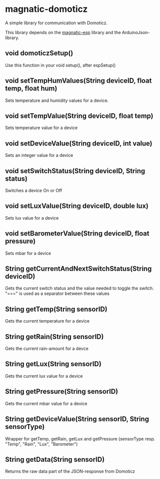 # magnatic-domoticz
A simple library for communication with Domoticz.

This library depends on the [magnatic-esp](https://github.com/Magnatic70/magnatic-esp) library and the ArduinoJson-library.

## void domoticzSetup()
Use this function in your void setup(), after espSetup()

## void setTempHumValues(String deviceID, float temp, float hum)
Sets temperature and humidity values for a device.

## void setTempValue(String deviceID, float temp)
Sets temperature value for a device

## void setDeviceValue(String deviceID, int value)
Sets an integer value for a device

## void setSwitchStatus(String deviceID, String status)
Switches a device On or Off

## void setLuxValue(String deviceID, double lux)
Sets lux value for a device

## void setBarometerValue(String deviceID, float pressure)
Sets mbar for a device

## String getCurrentAndNextSwitchStatus(String deviceID)
Gets the current switch status and the value needed to toggle the switch. "===" is used as a separator between these values

## String getTemp(String sensorID)
Gets the current temperature for a device

## String getRain(String sensorID)
Gets the current rain-amount for a devce

## String getLux(String sensorID)
Gets the current lux value for a device

## String getPressure(String sensorID)
Gets the current mbar value for a device

## String getDeviceValue(String sensorID, String sensorType)
Wrapper for getTemp, getRain, getLux and getPressure (sensorType resp. "Temp", "Rain", "Lux", "Barometer")

## String getData(String sensorID)
Returns the raw data part of the JSON-response from Domoticz
